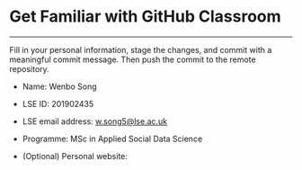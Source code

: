 # Get Familiar with GitHub Classroom
---

Fill in your personal information, stage the changes, and commit with a meaningful commit message.  Then push the commit to the remote repository.

* Name: Wenbo Song

* LSE ID: 201902435

* LSE email address: w.song5@lse.ac.uk

* Programme: MSc in Applied Social Data Science

* (Optional) Personal website:
